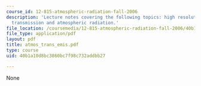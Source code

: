 ```yaml
---
course_id: 12-815-atmospheric-radiation-fall-2006
description: 'Lecture notes covering the following topics: high resolution atmospheric
  transmission and atmospheric radiation.'
file_location: /coursemedia/12-815-atmospheric-radiation-fall-2006/40b1a10d8bc3860bc7f98c732addbb27_atmos_trans_emis.pdf
file_type: application/pdf
layout: pdf
title: atmos_trans_emis.pdf
type: course
uid: 40b1a10d8bc3860bc7f98c732addbb27

---
```

None